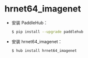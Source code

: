 # hrnet64_imagenet
* 安装 PaddleHub：

    ```bash
    $ pip install --upgrade paddlehub
    ```

* 安装 hrnet64_imagenet：

    ```bash
    $ hub install hrnet64_imagenet
    ```
